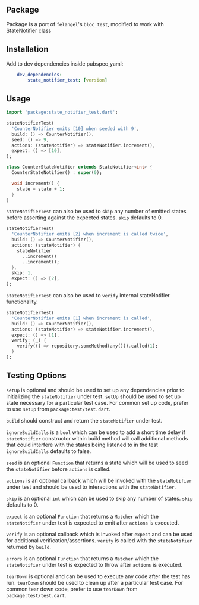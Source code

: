 <!-- 
This README describes the package. If you publish this package to pub.dev,
this README's contents appear on the landing page for your package.

For information about how to write a good package README, see the guide for
[writing package pages](https://dart.dev/guides/libraries/writing-package-pages). 

For general information about developing packages, see the Dart guide for
[creating packages](https://dart.dev/guides/libraries/create-library-packages)
and the Flutter guide for
[developing packages and plugins](https://flutter.dev/developing-packages). 
-->

## Package

Package is a port of `felangel`'s `bloc_test`, modified to work with StateNotifier class

## Installation

Add to dev dependencies inside pubspec_yaml:

```yaml
    dev_dependencies:
        state_notifier_test: [version]
```

## Usage

```dart
import 'package:state_notifier_test.dart';

stateNotifierTest(
  'CounterNotifier emits [10] when seeded with 9',
  build: () => CounterNotifier(),
  seed: () => 9,
  actions: (stateNotifier) => stateNotifier.increment(),
  expect: () => [10],
);

class CounterStateNotifier extends StateNotifier<int> {
  CounterStateNotifier() : super(0);

  void increment() {
    state = state + 1;
  }
}
```

`stateNotifierTest` can also be used to `skip` any number of emitted states
before asserting against the expected states.
`skip` defaults to 0.

```dart
stateNotifierTest(
  'CounterNotifier emits [2] when increment is called twice',
  build: () => CounterNotifier(),
  actions: (stateNotifier) {
    stateNotifier
      ..increment()
      ..increment();
  },
  skip: 1,
  expect: () => [2],
);
```

`stateNotifierTest` can also be used to `verify` internal stateNotifier functionality.

```dart
stateNotifierTest(
  'CounterNotifier emits [1] when increment is called',
  build: () => CounterNotifier(),
  actions: (stateNotifier) => stateNotifier.increment(),
  expect: () => [1],
  verify: (_) {
    verify(() => repository.someMethod(any())).called(1);
  }
);
 ```


## Testing Options
 `setUp` is optional and should be used to set up
 any dependencies prior to initializing the `stateNotifier` under test.
 `setUp` should be used to set up state necessary for a particular test case.
 For common set up code, prefer to use `setUp` from `package:test/test.dart`.

 `build` should construct and return the `stateNotifier` under test.

`ignoreBuildCalls` is a `bool` which can be used to add a short time delay if
`stateNotifier` constructor within build method will call additional methods 
that could interfere with the states being listened to in the test
`ignoreBuildCalls` defaults to false.

 `seed` is an optional `Function` that returns a state
 which will be used to seed the `stateNotifier` before `actions` is called.

 `actions` is an optional callback which will be invoked with the `stateNotifier` under
 test and should be used to interactions with the `stateNotifier`.

 `skip` is an optional `int` which can be used to skip any number of states.
 `skip` defaults to 0.

 `expect` is an optional `Function` that returns a `Matcher` which the `stateNotifier`
 under test is expected to emit after `actions` is executed.

 `verify` is an optional callback which is invoked after `expect`
 and can be used for additional verification/assertions.
 `verify` is called with the `stateNotifier` returned by `build`.

 `errors` is an optional `Function` that returns a `Matcher` which the `stateNotifier`
 under test is expected to throw after `actions` is executed.

 `tearDown` is optional and can be used to
 execute any code after the test has run.
 `tearDown` should be used to clean up after a particular test case.
 For common tear down code, prefer to use `tearDown` from `package:test/test.dart`.

